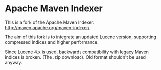 Apache Maven Indexer
====================

This is a fork of the Apache Maven Indexer:
http://maven.apache.org/maven-indexer/

The aim of this fork is to integrate an updated Lucene version, supporting
compressed indices and higher performance.

Since Lucene 4.x is used, backwards compatibility with legacy Maven indices is broken.
(The .zip download). Old format shouldn't be used anyway.